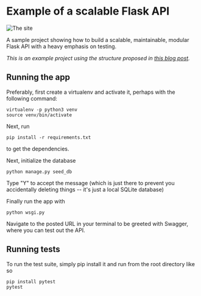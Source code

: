 # Example of a scalable Flask API

![The site](docs/site.png)

A sample project showing how to build a scalable, maintainable, modular Flask API with a heavy emphasis on testing.

_This is an example project using the structure proposed in [this blog post](http://alanpryorjr.com/2019-05-20-flask-api-example/)._


## Running the app

Preferably, first create a virtualenv and activate it, perhaps with the following command:

```
virtualenv -p python3 venv
source venv/bin/activate
```

Next, run

```
pip install -r requirements.txt
```

to get the dependencies.

Next, initialize the database

```
python manage.py seed_db
```

Type "Y" to accept the message (which is just there to prevent you accidentally deleting things -- it's just a local SQLite database)

Finally run the app with

```
python wsgi.py
```

Navigate to the posted URL in your terminal to be greeted with Swagger, where you can test out the API.




## Running tests

To run the test suite, simply pip install it and run from the root directory like so

```
pip install pytest
pytest
```
